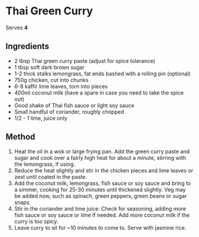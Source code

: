 # Thai Green Curry

Serves **4**

## Ingredients

* 2 tbsp Thai green curry paste (adjust for spice tolerance)
* 1 tbsp soft dark brown sugar
* 1-2 thick stalks lemongrass, fat ends bashed with a rolling pin (optional)
* 750g chicken, cut into chunks
* 6-8 kaffir lime leaves, torn into pieces
* 400ml coconut milk (have a spare in case you need to take the spice out)
* Good shake of Thai fish sauce or light soy sauce
* Small handful of coriander, roughly chopped
* 1/2 - 1 lime, juice only

## Method

1. Heat the oil in a wok or large frying pan. Add the green curry paste and sugar and cook over a
   fairly high heat for about a minute, stirring with the lemongrass, if using.
2. Reduce the heat slightly and stir in the chicken pieces and lime leaves or zest until coated in
   the paste.
3. Add the coconut milk, lemongrass, fish sauce or soy sauce and bring to a simmer, cooking for
   25-30 minutes until thickened slightly. Veg may be added now, such as spinach, green peppers,
   green beans or sugar snaps.
4. Stir in the coriander and lime juice. Check for seasoning, adding more fish sauce or soy sauce
   or lime if needed. Add more coconut milk if the curry is too spicy.
2. Leave curry to sit for ~10 minutes to come to. Serve with jasmine rice.

